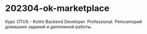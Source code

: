 # 202304-ok-marketplace
Курс OTUS - Kotlin Backend Developer. Professional. Репозиторий домашних заданий и дипломной работы.
